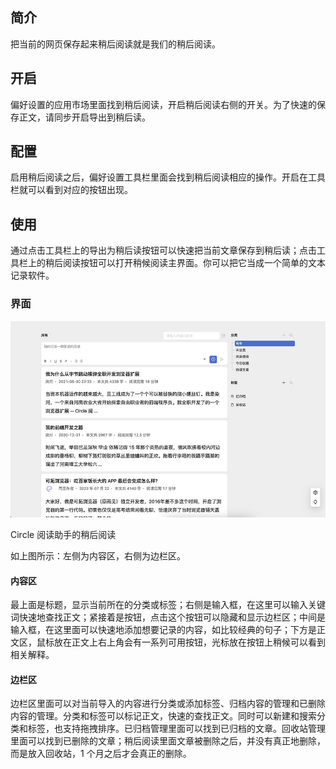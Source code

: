 ## 简介

把当前的网页保存起来稍后阅读就是我们的稍后阅读。

## 开启

偏好设置的应用市场里面找到稍后阅读，开启稍后阅读右侧的开关。为了快速的保存正文，请同步开启导出到稍后读。

## 配置

启用稍后阅读之后，偏好设置工具栏里面会找到稍后阅读相应的操作。开启在工具栏就可以看到对应的按钮出现。

## 使用

通过点击工具栏上的导出为稍后读按钮可以快速把当前文章保存到稍后读；点击工具栏上的稍后阅读按钮可以打开稍候阅读主界面。你可以把它当成一个简单的文本记录软件。

### 界面

![Circle 阅读助手的稍后阅读](/assets/images/later.jpg)

Circle 阅读助手的稍后阅读

如上图所示：左侧为内容区，右侧为边栏区。

#### 内容区

最上面是标题，显示当前所在的分类或标签；右侧是输入框，在这里可以输入关键词快速地查找正文；紧接着是按钮，点击这个按钮可以隐藏和显示边栏区；中间是输入框，在这里面可以快速地添加想要记录的内容，如比较经典的句子；下方是正文区，鼠标放在正文上右上角会有一系列可用按钮，光标放在按钮上稍候可以看到相关解释。

#### 边栏区

边栏区里面可以对当前导入的内容进行分类或添加标签、归档内容的管理和已删除内容的管理。分类和标签可以标记正文，快速的查找正文。同时可以新建和搜索分类和标签，也支持拖拽排序。已归档管理里面可以找到已归档的文章。回收站管理里面可以找到已删除的文章；稍后阅读里面文章被删除之后，并没有真正地删除，而是放入回收站，1 个月之后才会真正的删除。
